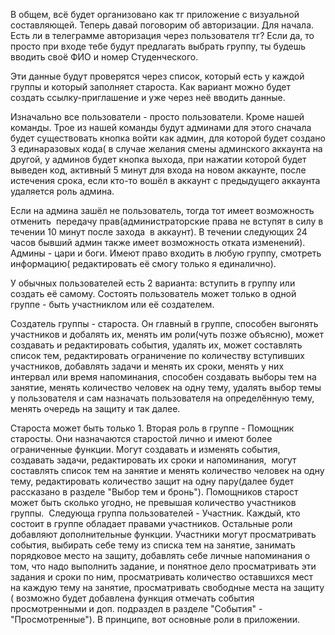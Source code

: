 В общем, всё будет организовано как тг приложение с визуальной составляющей. Теперь давай поговорим об авторизации. Для начала. Есть ли в телеграмме авторизация через пользователя тг? Если да, то просто при входе тебе будут предлагать выбрать группу, ты будешь вводить своё ФИО и номер Студенческого. 

Эти данные будут проверятся через список, который есть у каждой группы и который заполняет староста. Как вариант можно будет создать ссылку-приглашение и уже через неё вводить данные. 

Изначально все пользователи - просто пользователи. Кроме нашей команды. Трое из нашей команды будут админами для этого сначала будет существовать кнопка войти как админ, для которой будет создано 3 единаразовых кода( в случае желания смены админского аккаунта на другой, у админов будет кнопка выхода, при нажатии которой будет выведен код, активный 5 минут для входа на новом аккаунте, после истечения срока, если кто-то вошёл в аккаунт с предыдущего аккаунта удаляется роль админа. 

Если на админа зашёл не пользователь, тогда тот имеет возможность отменить  передачу прав(администраторские права не вступят в силу в течении 10 минут после захода  в аккаунт). В течении следующих 24 часов бывший админ также имеет возможность отката изменений). Админы - цари и боги. Имеют право входить в любую группу, смотреть информацию( редактировать её смогу только я единалично).

У обычных пользователей есть 2 варианта: вступить в группу или создать её самому. Состоять пользователь может только в одной группе - быть участниклом или её создателем. 

Создатель группы - староста. Он главный в группе, способен выгонять участников и добалять их, менять им роли(чуть позже объясню), может создавать и редактировать события, удалять их, может составлять список тем, редактировать ограничение по количеству вступивших участников, добавлять задачи и менять их сроки, менять у них интервал или время напоминания, способен создавать выборы тем на занятие, менять количество человек на одну тему, удалять выбор темы у пользователя и сам назначать пользователя на определённую тему, менять очередь на защиту и так далее. 

Староста может быть только 1. Вторая роль в группе - Помощник старосты. Они назначаются старостой лично и имеют более ограниченные функции. Могут создавать и изменять события, создавать задачи, редактировать их сроки и напоминания,  могут составлять список тем на занятие и менять количество человек на одну тему, редактировать количество защит на одну пару(далее будет рассказано в разделе "Выбор тем и бронь"). Помощников старост может быть сколько угодно, не превышая количество участников группы.  Следующа группа пользователей - Участник. Каждый, кто состоит в группе обладает правами участников. Остальные роли добавляют дополнительные функции. Участники могут просматривать события, выбирать себе тему из списка тем на занятие, занимать порядковое место на защиту, добавлять себе личные напоминания о том, что надо выполнить задание, и понятное дело просматривать эти задания и сроки по ним, просматривать количество оставшихся мест на каждую тему на занятие, просматривать свободные места на защиту ( возможно будет добавлена функция отмечать события просмотренными и доп. подраздел в разделе "События" - "Просмотренные"). В принципе, вот основные роли в приложении.